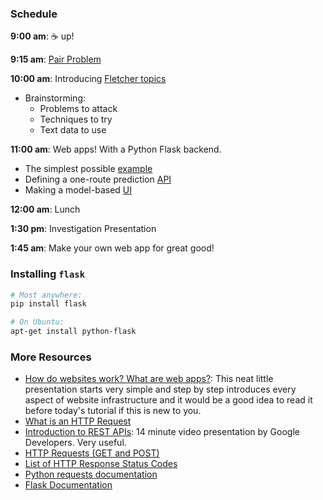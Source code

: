 ### Schedule

**9:00 am**: :coffee: up!

**9:15 am**: [Pair Problem](pair.md)

**10:00 am**: Introducing [Fletcher topics](Fletcher_Topics.pdf)

 * Brainstorming:
     * Problems to attack
     * Techniques to try
     * Text data to use

**11:00 am**: Web apps! With a Python Flask backend.

 * The simplest possible [example](app.py)
 * Defining a one-route prediction [API](predictor_app/)
 * Making a model-based [UI](cancer_app/)

**12:00 am**: Lunch

**1:30 pm**: Investigation Presentation

**1:45 am**: Make your own web app for great good!


### Installing `flask`

```bash
# Most anywhere:
pip install flask

# On Ubuntu:
apt-get install python-flask
```


### More Resources

 * [How do websites work? What are web apps?](http://nilclass.com/courses/how-websites-work/#1): This neat little presentation starts very simple and step by step introduces every aspect of website infrastructure and it would be a good idea to read it before today's tutorial if this is new to you.
 * [What is an HTTP Request](http://rve.org.uk/dumprequest)
 * [Introduction to REST APIs](https://www.youtube.com/watch?v=YCcAE2SCQ6k): 14 minute video presentation by Google Developers. Very useful.
 * [HTTP Requests (GET and POST)](http://www.w3schools.com/tags/ref_httpmethods.asp)
 * [List of HTTP Response Status Codes](http://en.wikipedia.org/wiki/List_of_HTTP_status_codes)
 * [Python requests documentation](http://docs.python-requests.org/en/latest/)
 * [Flask Documentation](http://flask.pocoo.org/)

